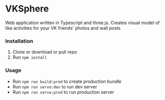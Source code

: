 # VKSphere

Web application written in Typescript and three.js.
Creates visual model of like activities for your VK friends' photos and wall posts

### Installation

1. Clone or download or pull repo
2. Run `npm install`

### Usage

* Run `npm run build:prod` to create production bundle
* Run `npm run serve:dev` to run dev server
* Run `npm run serve:prod` to run production server
